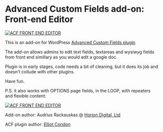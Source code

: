 # Advanced Custom Fields add-on: Front-end Editor

[![ACF FRONT END EDITOR](http://horiondigital.com/hostedimages/acffront0.png)](http://www.youtube.com/watch?v=rb9rsLaDImc)

This is an add-on for WordPress [Advanced Custom Fields plugin](https://wordpress.org/plugins/advanced-custom-fields/)

The add-on allows admins to edit text fields, textareas and wysiwyg fields from front end simillary as you would edit a google doc.

Plugin is in early stages, code needs a bit of cleaning, but it does its job and doesn't collude with other plugins.

Have fun.

P.S. it also works with OPTIONS page fields, in the LOOP, with repeaters and flexible content:

[![ACF FRONT END EDITOR](http://horiondigital.com/hostedimages/acffront2.gif)](http://www.youtube.com/watch?v=rb9rsLaDImc)

Add-on author: Audrius Rackauskas @ [Horion Digital, Ltd](http://www.horiondigital.com) 

ACF plugin author: [Elliot Condon](http://www.elliotcondon.com/)
